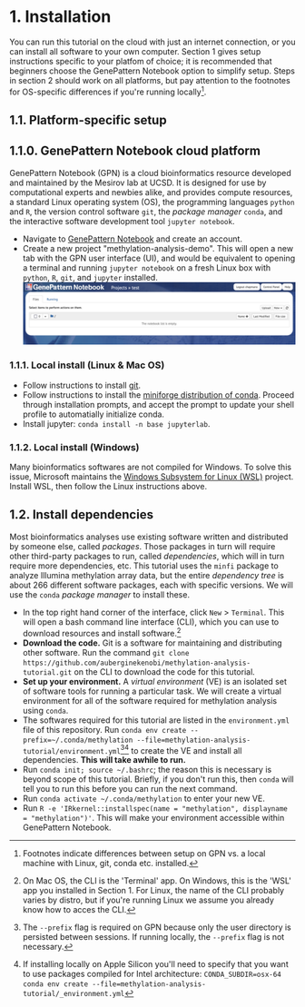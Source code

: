 # 1. Installation
You can run this tutorial on the cloud with just an internet connection, or you can install all software to your own computer. Section 1 gives setup instructions specific to your platfom of choice; it is recommended that beginners choose the GenePattern Notebook option to simplify setup. Steps in section 2 should work on all platforms, but pay attention to the footnotes for OS-specific differences if you're running locally[^1].

## 1.1. Platform-specific setup
## 1.1.0. GenePattern Notebook cloud platform
GenePattern Notebook (GPN) is a cloud bioinformatics resource developed and maintained by the Mesirov lab at UCSD. It is designed for use by computational experts and newbies alike, and provides compute resources, a standard Linux operating system (OS), the programming languages `python` and `R`, the version control software `git`, the *package manager* `conda`, and the interactive software development tool `jupyter notebook`. 
- Navigate to [GenePattern Notebook](https://notebook.genepattern.org/) and create an account.
- Create a new project "methylation-analysis-demo". This will open a new tab with the GPN user interface (UI), and would be equivalent to opening a terminal and running `jupyter notebook` on a fresh Linux box with `python`, `R`, `git`, and `jupyter` installed.
![screenshot](gpnui_empty.png)
### 1.1.1. Local install (Linux & Mac OS)
- Follow instructions to install [git](https://git-scm.com/book/en/v2/Getting-Started-Installing-Git).
- Follow instructions to install the [miniforge distribution of conda](https://github.com/conda-forge/miniforge). Proceed through installation prompts, and accept the prompt to update your shell profile to automatially initialize conda. 
- Install jupyter: `conda install -n base jupyterlab`.
### 1.1.2. Local install (Windows)
Many bioinformatics softwares are not compiled for Windows. To solve this issue, Microsoft maintains the [Windows Subsystem for Linux (WSL)](https://learn.microsoft.com/en-us/windows/wsl/install) project. Install WSL, then follow the Linux instructions above.

## 1.2. Install dependencies
Most bioinformatics analyses use existing software written and distributed by someone else, called *packages*. Those packages in turn will require other third-party packages to run, called *dependencies*, which will in turn require more dependencies, etc. This tutorial uses the `minfi` package to analyze Illumina methylation array data, but the entire *dependency tree* is about 266 different software packages, each with specific versions. We will use the `conda` *package manager* to install these.
- In the top right hand corner of the interface, click `New` > `Terminal`. This will open a bash command line interface (CLI), which you can use to download resources and install software.[^2]
- **Download the code.** Git is a software for maintaining and distributing other software. Run the command `git clone https://github.com/auberginekenobi/methylation-analysis-tutorial.git` on the CLI to download the code for this tutorial.
- **Set up your environment.** A *virtual environment* (VE) is an isolated set of software tools for running a particular task. We will create a virtual environment for all of the software required for methylation analysis using `conda`.
- The softwares required for this tutorial are listed in the `environment.yml` file of this repository. Run `conda env create --prefix=~/.conda/methylation --file=methylation-analysis-tutorial/environment.yml`[^3][^4] to create the VE and install all dependencies. **This will take awhile to run.**
- Run `conda init; source ~/.bashrc`; the reason this is necessary is beyond scope of this tutorial. Briefly, if you don't run this, then `conda` will tell you to run this before you can run the next command.
- Run `conda activate ~/.conda/methylation` to enter your new VE.
- Run `R -e 'IRkernel::installspec(name = "methylation", displayname = "methylation")'`. This will make your environment accessible within GenePattern Notebook.


[^1]: Footnotes indicate differences between setup on GPN vs. a local machine with Linux, git, conda etc. installed.
[^2]: On Mac OS, the CLI is the 'Terminal' app. On Windows, this is the 'WSL' app you installed in Section 1. For Linux, the name of the CLI probably varies by distro, but if you're running Linux we assume you already know how to acces the CLI.
[^3]: The `--prefix` flag is required on GPN because only the user directory is persisted between sessions. If running locally, the `--prefix` flag is not necessary.
[^4]: If installing locally on Apple Silicon you'll need to specify that you want to use packages compiled for Intel architecture: `CONDA_SUBDIR=osx-64 conda env create --file=methylation-analysis-tutorial/_environment.yml`